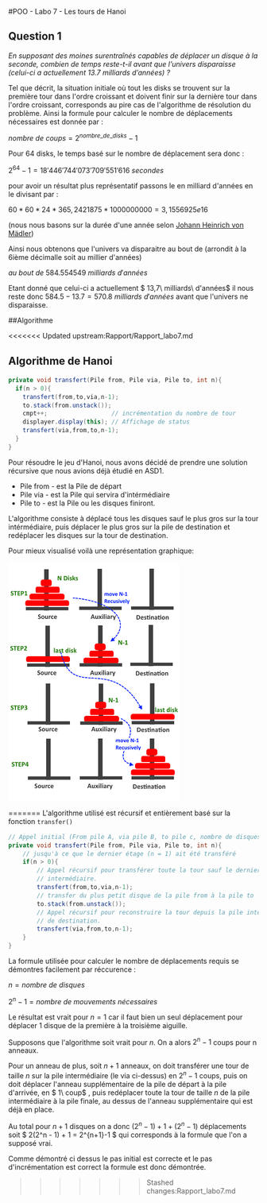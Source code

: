 #POO - Labo 7 - Les tours de Hanoi

## Question 1

*En  supposant  des  moines  surentraînés  capables  de  déplacer  un  disque  à  la  seconde,  combien  de  temps reste-t-il avant que l’univers disparaisse (celui-ci a actuellement 13.7 milliards d’années) ?*

Tel que décrit, la situation initiale où tout les disks se trouvent sur la première tour dans l'ordre croissant et doivent finir sur la dernière tour dans l'ordre croissant, corresponds au pire cas de l'algorithme de résolution du problème. Ainsi la formule pour calculer le nombre de déplacements nécessaires est donnée par :

$nombre\ de\ coups = 2^{nombre\_de\_disks}- 1$

Pour 64 disks, le temps basé sur le nombre de déplacement sera donc :

$2^{64} -1 = 18'446'744'073'709'551'616\ secondes$

pour avoir un résultat plus représentatif passons le en milliard d'années en le divisant par :

$60 * 60 * 24 * 365,2421875 * 1000000000 = 3,1556925e16$ 

(nous nous basons sur la durée d'une année selon [Johann Heinrich von Mädler](https://fr.wikipedia.org/wiki/Johann_Heinrich_von_M%C3%A4dler))

Ainsi nous obtenons que l'univers va disparaitre au bout de (arrondit à la 6ième décimalle soit au millier d'années)

$au\ bout\ de \ 584.554549\ milliards\ d'années$ 

Etant donné que celui-ci a actuellement $ 13,7\ milliards\ d'années$ il nous reste donc $584.5 - 13.7 = 570.8\ milliards\ d'années$ avant que l'univers ne disparaisse.

##Algorithme

<<<<<<< Updated upstream:Rapport/Rapport_labo7.md
 

## Algorithme de Hanoi

```java
private void transfert(Pile from, Pile via, Pile to, int n){
  if(n > 0){
    transfert(from,to,via,n-1);
    to.stack(from.unstack());
    cmpt++;                  // incrémentation du nombre de tour
    displayer.display(this); // Affichage de status
    transfert(via,from,to,n-1);
  }
}
```

Pour résoudre le jeu d'Hanoi, nous avons décidé de prendre une solution récursive que nous avions déjà étudié en ASD1. 

- Pile from - est la Pile de départ
- Pile via - est la Pile qui servira d'intérmédiaire
- Pile to - est la Pile ou les disques finiront.

L'algorithme consiste à déplacé tous les disques sauf le plus gros sur la tour intérmédiaire, puis déplacer le plus gros sur la pile de destination et redéplacer les disques sur la tour de destination.

Pour mieux visualisé voilà une représentation graphique:

![Hanoi Algorithme](img/HanoiAlgo.PNG)

=======
L'algorithme utilisé est récursif et entièrement basé sur la fonction `transfer()`

```java
// Appel initial (From pile A, via pile B, to pile c, nombre de disques)
private void transfert(Pile from, Pile via, Pile to, int n){
    // jusqu'à ce que le dernier étage (n = 1) ait été transféré
  	if(n > 0){
       	// Appel récursif pour transférer toute la tour sauf le dernier disque sur la pile 
      	// intermédiaire.
        transfert(from,to,via,n-1);
      	// transfer du plus petit disque de la pile from à la pile to
        to.stack(from.unstack());
      	// Appel récursif pour reconstruire la tour depuis la pile intermédiaire à la pile
      	// de destination.
        transfert(via,from,to,n-1);
    }
}
```



La formule utilisée pour calculer le nombre de déplacements requis se démontres facilement par réccurence :

$n = nombre\ de\ disques$

$2^n-1 = nombre\ de\ mouvements\ nécessaires$

Le résultat est vrait pour $n = 1$ car il faut bien un seul déplacement pour déplacer 1 disque de la première à la troisième aiguille.

Supposons que l'algorithme soit vrait pour $n$. On a alors $2^n - 1$ coups pour n anneaux. 

Pour un anneau de plus, soit $n + 1$ anneaux, on doit transférer une tour de taille $n$ sur la pile intermédiaire (le via ci-dessus) en $2^n - 1$ coups, puis on doit déplacer l'anneau supplémentaire de la pile de départ à la pile d'arrivée, en $ 1\ coup$ , puis redéplacer toute la tour de taille $n$ de la pile intermédiaire à la pile finale, au dessus de l'anneau supplémentaire qui est déjà en place.

Au total pour $n+1$ disques on a donc $(2^n - 1) + 1 + (2^n - 1)$ déplacements soit $ 2(2^n - 1) + 1 = 2^{n+1}-1 $ qui corresponds à la formule que l'on a supposé vrai.

Comme démontré ci dessus le pas initial est correcte et le pas d'incrémentation est correct la formule est donc démontrée.
>>>>>>> Stashed changes:Rapport_labo7.md

